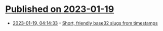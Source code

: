 # [Published on 2023-01-19](index.md)

* [2023-01-19, 04:14:33](https://news.ycombinator.com/item?id=34436625) - [Short, friendly base32 slugs from timestamps](https://brandur.org/fragments/base32-slugs)

